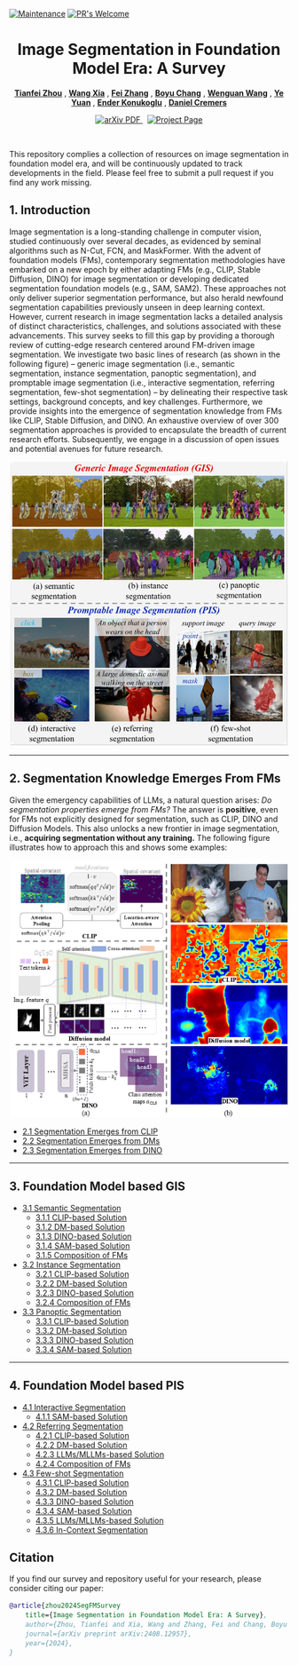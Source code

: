 [![Maintenance](https://img.shields.io/badge/Maintained%3F-yes-green.svg)](https://GitHub.com/Naereen/StrapDown.js/graphs/commit-activity)
[![PR's Welcome](https://img.shields.io/badge/PRs-welcome-brightgreen.svg?style=flat)](http://makeapullrequest.com) 

<p align="center">
  <h1 align="center">Image Segmentation in Foundation Model Era: A Survey</h1>
      
  <p align="center">
    <a href="https://www.tfzhou.com/"><strong>Tianfei Zhou</strong></a>
    ,
    <a href=""><strong>Wang Xia</strong></a>
    ,
    <a href=""><strong>Fei Zhang</strong></a>
    ,
    <a href=""><strong> Boyu Chang</strong></a>
              ,
    <a href="https://sites.google.com/view/wenguanwang"><strong>Wenguan Wang</strong></a>
    ,
    <a href=""><strong>Ye Yuan</strong></a>
        ,
    <a href="https://scholar.google.com/citations?user=OeEMrhQAAAAJ&hl=en"><strong>Ender Konukoglu</strong></a>
            ,
    <a href="https://cvg.cit.tum.de/members/cremers"><strong>Daniel Cremers</strong></a>

   </p>
   
  <p align="center">
    <a href='https://arxiv.org/pdf/2408.12957'>
      <img src='https://img.shields.io/badge/Paper-PDF-green?style=flat&logo=arXiv&logoColor=green' alt='arXiv PDF'>
    </a>
    <a href='https://github.com/tfzhou/VS-Survey' style='padding-left: 0.5rem;'>
      <img src='https://img.shields.io/badge/Project-Page-blue?style=flat&logo=Google%20chrome&logoColor=blue' alt='Project Page'>
    </a>
  </p>
</p>
<br />


This repository complies a collection of resources on image segmentation in foundation model era, 
and will be  continuously updated to track developments in the field. 
Please feel free to submit a pull request if you find any work missing.

## 1. Introduction
Image segmentation is a long-standing challenge in computer vision, studied continuously over several decades, as
evidenced by seminal algorithms such as N-Cut, FCN, and MaskFormer. With the advent of foundation models (FMs), contemporary
segmentation methodologies have embarked on a new epoch by either adapting FMs (e.g., CLIP, Stable Diffusion, DINO) for image
segmentation or developing dedicated segmentation foundation models (e.g., SAM, SAM2). These approaches not only deliver
superior segmentation performance, but also herald newfound segmentation capabilities previously unseen in deep learning context.
However, current research in image segmentation lacks a detailed analysis of distinct characteristics, challenges, and solutions
associated with these advancements. This survey seeks to fill this gap by providing a thorough review of cutting-edge research
centered around FM-driven image segmentation. We investigate two basic lines of research (as shown in the following figure) – generic image segmentation (i.e.,
semantic segmentation, instance segmentation, panoptic segmentation), and promptable image segmentation (i.e., interactive
segmentation, referring segmentation, few-shot segmentation) – by delineating their respective task settings, background concepts,
and key challenges. Furthermore, we provide insights into the emergence of segmentation knowledge from FMs like CLIP, Stable
Diffusion, and DINO. An exhaustive overview of over 300 segmentation approaches is provided to encapsulate the breadth of current
research efforts. Subsequently, we engage in a discussion of open issues and potential avenues for future research. 

<p align="center">
  <img src="tasks.png" width="500">
</p>

***

## 2. Segmentation Knowledge Emerges From FMs
Given the emergency capabilities of LLMs, a natural question arises: *Do segmentation properties emerge from FMs?* The
 answer is **positive**, even for FMs not explicitly designed for
 segmentation, such as CLIP, DINO and Diffusion Models. This also unlocks a new frontier in image segmentation,
 i.e., **acquiring segmentation without any training.** The following figure illustrates how to approach this and shows some examples:

<p align="center">
  <img src="segmentation emerge.PNG" width="500">
</p>

- [2.1 Segmentation Emerges from CLIP]()
- [2.2 Segmentation Emerges from DMs]()
- [2.3 Segmentation Emerges from DINO]()

***

## 3. Foundation Model based GIS
- [3.1 Semantic Segmentation]()
  - [3.1.1 CLIP-based Solution]()
  - [3.1.2 DM-based Solution]()
  - [3.1.3 DINO-based Solution]()
  - [3.1.4 SAM-based Solution]()
  - [3.1.5 Composition of FMs]()
- [3.2 Instance Segmentation](3-GIS.md#32-instance-segmentation)
  - [3.2.1 CLIP-based Solution](3-GIS.md#321-clip-based-solution)
  - [3.2.2 DM-based Solution](3-GIS.md#322-dm-based-solution)
  - [3.2.3 DINO-based Solution](3-GIS.md#323-dino-based-solution)
  - [3.2.4 Composition of FMs](3-GIS.md#324-composition-of-fms)
- [3.3 Panoptic Segmentation](3-GIS.md#33-panoptic-segmentation)
  - [3.3.1 CLIP-based Solution](3-GIS.md#331-clip-based-solution)
  - [3.3.2 DM-based Solution](3-GIS.md#332-dm-based-solution)
  - [3.3.3 DINO-based Solution](3-GIS.md#333-dino-based-solution)
  - [3.3.4 SAM-based Solution](3-GIS.md#334-sam-based-solution)

***

## 4. Foundation Model based PIS
- [4.1 Interactive Segmentation](4-PIS.md#41-interactive-segmentation)
  - [4.1.1 SAM-based Solution](4-PIS.md#411-sam-based-solution)
- [4.2 Referring Segmentation](4-PIS.md#42-referring-segmentation)
  - [4.2.1 CLIP-based Solution](4-PIS.md#421-clip-based-solution)
  - [4.2.2 DM-based Solution](4-PIS.md#422-dm-based-solution)
  - [4.2.3 LLMs/MLLMs-based Solution](4-PIS.md#423-llmsmllms-based-solution)
  - [4.2.4 Composition of FMs](4-PIS.md#424-composition-of-fms)
- [4.3 Few-shot Segmentation](4-PIS.md#43-few-shot-segmentation)
  - [4.3.1 CLIP-based Solution](4-PIS.md#431-clip-based-solution)
  - [4.3.2 DM-based Solution](4-PIS.md#432-dm-based-solution)
  - [4.3.3 DINO-based Solution](4-PIS.md#433-dino-based-solution)
  - [4.3.4 SAM-based Solution](4-PIS.md#434-sam-based-solution)
  - [4.3.5 LLMs/MLLMs-based Solution](4-PIS.md#435-mllms-based-solution)
  - [4.3.6 In-Context Segmentation](4-PIS.md#436-in-context-segmentation)
## Citation

If you find our survey and repository useful for your research, please consider citing our paper:
```bibtex
@article{zhou2024SegFMSurvey
    title={Image Segmentation in Foundation Model Era: A Survey},
    author={Zhou, Tianfei and Xia, Wang and Zhang, Fei and Chang, Boyu and Wang, Wenguan and Yuan, Ye and Konukoglu, Ender and Cremers, Daniel},
    journal={arXiv preprint arXiv:2408.12957},
    year={2024},
}
```

